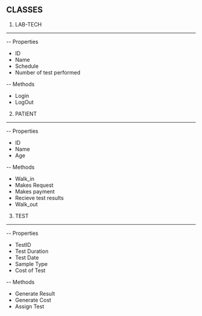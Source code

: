 CLASSES
-------

1. LAB-TECH
------------
-- Properties
* ID
* Name
* Schedule
* Number of test performed

-- Methods
* Login
* LogOut


2. PATIENT
----------
-- Properties
* ID
* Name
* Age

-- Methods
* Walk_in
* Makes Request
* Makes payment
* Recieve test results
* Walk_out

3. TEST
-------
-- Properties

* TestID
* Test Duration
* Test Date
* Sample Type
* Cost of Test

-- Methods

* Generate Result
* Generate Cost
* Assign Test
